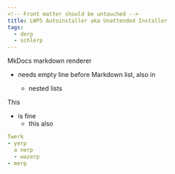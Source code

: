 ```yaml
---
<!-- Front matter should be untouched -->
title: LWP5 Autoinstaller aka Unattended Installer
tags:
  - derp
  - schlerp
---
```


MkDocs markdown renderer

- needs empty line before Markdown list,
  also in

  - nested lists

This

- is fine
  - this also

<!-- Also don't touch (fenced) code blocks -->
```yaml
Twerk
- yerp
  a nerp
  - wazerp
- merp
```
